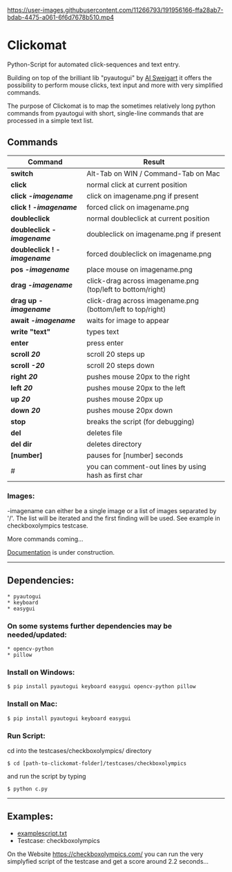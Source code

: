https://user-images.githubusercontent.com/11266793/191956166-ffa28ab7-bdab-4475-a061-6f6d7678b510.mp4


# Clickomat

Python-Script for automated click-sequences and text entry.

Building on top of the brilliant lib "pyautogui" by [Al Sweigart](https://github.com/asweigart)
it offers the possibility to perform mouse clicks, text input and more with very simplified commands.

The purpose of Clickomat is to map the sometimes relatively long python commands from pyautogui with short,
single-line commands that are processed in a simple text list.


## Commands
| Command | Result
|---|---
| **switch**                                | Alt-Tab on WIN / Command-Tab on Mac
| **click**                                 |  normal click at current position
| **click -_imagename_**                    |  click on imagename.png if present
| **click ! -_imagename_**                  |  forced click on imagename.png
| **doubleclick**                           |  normal doubleclick at current position
| **doubleclick -_imagename_**              |  doubleclick on imagename.png if present
| **doubleclick ! -_imagename_**            |  forced doubleclick on imagename.png
| **pos -_imagename_**                      |  place mouse on imagename.png
| **drag -_imagename_**                     |  click-drag across imagename.png (top/left to bottom/right)
| **drag up -_imagename_**                  |  click-drag across imagename.png (bottom/left to top/right)
| **await -_imagename_**                    |  waits for image to appear
| **write "text"**                          |  types text
| **enter**                                 |  press enter
| **scroll _20_**                           |  scroll 20 steps up
| **scroll _-20_**                          |  scroll 20 steps down
| **right _20_**                            |  pushes mouse 20px to the right
| **left _20_**                             |  pushes mouse 20px to the left
| **up _20_**                               |  pushes mouse 20px up
| **down _20_**                             |  pushes mouse 20px down
| **stop**                                  |  breaks the script (for debugging)
| **del**                                   |  deletes file
| **del dir**                               |  deletes directory
| **[number]**                              |  pauses for [number] seconds
| #                                         |  you can comment-out lines by using hash as first char

### Images:
-imagename can either be a single image or a list of images separated by '/'. The list will be iterated and the first finding will be used. See example in checkboxolympics testcase.


More commands coming...

[Documentation](https://github.com/skilleven/clickomat/wiki) is under construction.

---

## Dependencies:

```
* pyautogui
* keyboard
* easygui
```

### On some systems further dependencies may be needed/updated:

```
* opencv-python
* pillow
```

### Install on Windows:

```
$ pip install pyautogui keyboard easygui opencv-python pillow
```

### Install on Mac:

```
$ pip install pyautogui keyboard easygui
```

### Run Script:

cd into the testcases/checkboxolympics/ directory 
```
$ cd [path-to-clickomat-folder]/testcases/checkboxolympics
```
and run the script by typing

```
$ python c.py
```

---

## Examples:
- [examplescript.txt](https://github.com/skilleven/clickomat/blob/main/examplescript.txt)
- Testcase: checkboxolympics

On the Website https://checkboxolympics.com/ you can run the very simplyfied script of the testcase and get a score around 2.2 seconds...
